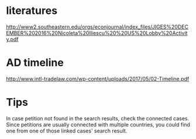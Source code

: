 # literatures
http://www2.southeastern.edu/orgs/econjournal/index_files/JIGES%20DECEMBER%202016%20Nicoleta%20Iliescu%20%20US%20Lobby%20Activity.pdf

# AD timeline
http://www.intl-tradelaw.com/wp-content/uploads/2017/05/02-Timeline.pdf

# Tips
In case petition not found in the search results, check the connected cases. Since petitions are usually connected with multiple countries, you could find one from one of those linked cases' search result.

